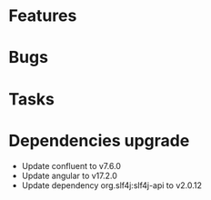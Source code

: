 
# Features

  
# Bugs


# Tasks


# Dependencies upgrade

- Update confluent to v7.6.0
- Update angular to v17.2.0
- Update dependency org.slf4j:slf4j-api to v2.0.12 


